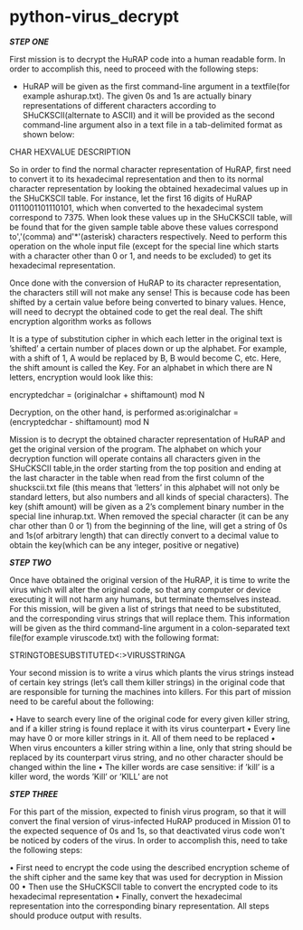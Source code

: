 # python-virus_decrypt

**_STEP ONE_**

First mission is to decrypt the HuRAP code into a human readable form. In order to accomplish this, need to proceed with the following steps:
- HuRAP will be given as the first command-line argument in a textfile(for example ashurap.txt). The given 0s and 1s are actually binary representations of different characters according to SHuCKSCII(alternate to ASCII) and it will be provided as the second command-line argument also in a text file in a tab-delimited format as shown below:

CHAR  HEXVALUE  DESCRIPTION

So in order to find the normal character representation of HuRAP, first need to convert it to its hexadecimal representation and then to its normal character representation by looking the obtained hexadecimal values up in the SHuCKSCII table. For instance, let the first 16 digits of HuRAP 0111001101110101, which when converted to the hexadecimal system correspond to 7375. When look these values up in the SHuCKSCII table, will be found that for the given sample table above these values correspond  to','(comma) and'*'(asterisk) characters respectively. Need to perform this operation on the whole input file (except for the special line which starts with a character other than 0 or 1, and needs to be excluded) to get its hexadecimal representation.

Once done with the conversion of HuRAP to its character representation, the characters still will not make any sense! This is because code has been shifted by a certain value before being converted to binary values. Hence, will need to decrypt the obtained code to get the real deal. The shift encryption algorithm works as follows

It is a type of substitution cipher in which each letter in the original text is ’shifted’ a certain number of places down or up the alphabet. For example, with a shift of 1, A would be replaced by B, B would become C, etc.  Here, the shift amount is called the Key. For an alphabet in which there are N letters, encryption would look like this: 

encryptedchar = (originalchar + shiftamount) mod N 

Decryption, on the other hand, is performed as:originalchar = (encryptedchar - shiftamount) mod N

Mission is to decrypt the obtained character representation of HuRAP and get the original version of the program. The alphabet on which your decryption function will operate contains all characters given in the SHuCKSCII table,in the order starting from the top position and ending at the last character in the table when read from the first column of the shuckscii.txt file (this means that ’letters’ in this alphabet will not only be standard letters, but also numbers and all kinds of special characters). The key (shift amount) will be given as a 2’s complement binary number in the special line inhurap.txt. When removed the special character (it can be any char other than 0 or 1) from the beginning of the line, will get a string of 0s and 1s(of arbitrary length) that can directly convert to a decimal value to obtain the key(which can be any integer, positive or negative)

**_STEP TWO_**

Once have obtained the original version of the HuRAP, it is time to write the virus which will alter the original code, so that any computer or device executing it will not harm any humans, but terminate themselves instead. For this mission, will be given a list of strings that need to be substituted, and the corresponding virus strings that will replace them. This information will be given as the third command-line argument in a colon-separated text file(for example viruscode.txt) with the following format:

STRINGTOBESUBSTITUTED<:>VIRUSSTRINGA 

Your second mission is to write a virus which plants the virus strings instead of certain key strings (let’s call them killer strings) in the original code that are responsible for turning the machines into killers. For this part of mission need to be careful about the following:

• Have to search every line of the original code for every given killer string, and if a killer string is found replace it with its virus counterpart
• Every line may have 0 or more killer strings in it. All of them need to be replaced
• When virus encounters a killer string within a line, only that string should be replaced by its counterpart virus string, and no other character should be changed within the line
• The killer words are case sensitive:  if ’kill’ is a killer word, the words ’Kill’ or ’KILL’ are not

**_STEP THREE_**

For this part of the mission, expected to finish virus program, so that it will convert the final version of virus-infected HuRAP produced in Mission 01 to the expected sequence of 0s and 1s, so that deactivated virus code won't be noticed by coders of the virus. In order to accomplish this, need to take the following steps:

• First need to encrypt the code using the described encryption scheme of the shift cipher and the same key that was used for decryption in Mission 00
• Then use the SHuCKSCII table to convert the encrypted code to its  hexadecimal representation
• Finally, convert the hexadecimal representation into the corresponding binary representation. All steps should produce output with results.



